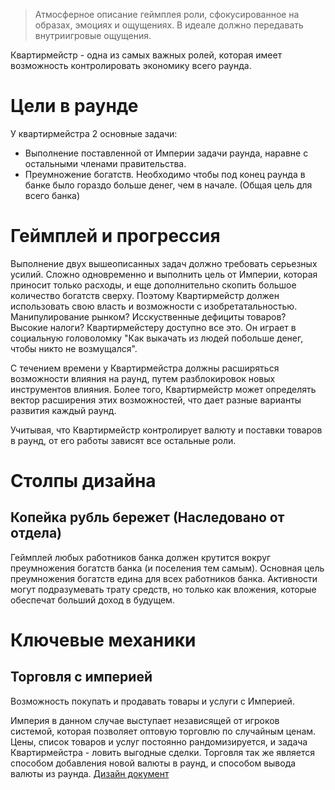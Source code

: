 > Атмосферное описание геймплея роли, сфокусированное на образах, эмоциях и ощущениях. В идеале должно передавать внутриигровые ощущения.

Квартирмейстр - одна из самых важных ролей, которая имеет возможность контролировать экономику всего раунда.

# Цели в раунде
У квартирмейстра 2 основные задачи:
- Выполнение поставленной от Империи задачи раунда, наравне с остальными членами правительства.
- Преумножение богатств. Необходимо чтобы под конец раунда в банке было гораздо больше денег, чем в начале. (Общая цель для всего банка)

# Геймплей и прогрессия
Выполнение двух вышеописанных задач должно требовать серьезных усилий. Сложно одновременно и выполнить цель от Империи, которая приносит только расходы, и еще дополнительно скопить большое количество богатств сверху.
Поэтому Квартирмейстр должен использовать свою власть и возможности с изобретатальностью.
Манипулирование рынком? Исскуственные дефициты товаров? Высокие налоги? Квартирмейстеру доступно все это. Он играет в социальную головоломку "Как выкачать из людей побольше денег, чтобы никто не возмущался".

С течением времени у Квартирмейстра должны расширяться возможности влияния на раунд, путем разблокировок новых инструментов влияния. Более того, Квартирмейстр может определять вектор расширения этих возможностей, что дает разные варианты развития каждый раунд.

Учитывая, что Квартирмейстр контролирует валюту и поставки товаров в раунд, от его работы зависят все остальные роли.

# Столпы дизайна

## Копейка рубль бережет (Наследовано от отдела)
Геймплей любых работников банка должен крутится вокруг преумножения богатств банка (и поселения тем самым). Основная цель преумножения богатств едина для всех работников банка. Активности могут подразумевать трату средств, но только как вложения, которые обеспечат больший доход в будущем.

# Ключевые механики 

## Торговля с империей
Возможность покупать и продавать товары и услуги с Империей.

Империя в данном случае выступает независящей от игроков системой, которая позволяет оптовую торговлю по случайным ценам. Цены, список товаров и услуг постоянно рандомизируется, и задача Квартирмейстра - ловить выгодные сделки.
Торговля так же является способом добавления новой валюты в раунд, и способом вывода валюты из раунда.
[Дизайн документ]()
